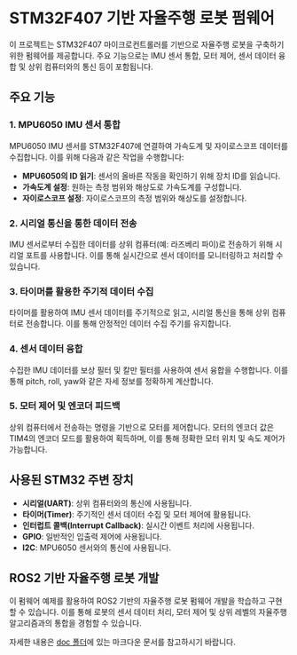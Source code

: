 # STM32F407 기반 자율주행 로봇 펌웨어

이 프로젝트는 STM32F407 마이크로컨트롤러를 기반으로 자율주행 로봇을 구축하기 위한 펌웨어를 제공합니다. 주요 기능으로는 IMU 센서 통합, 모터 제어, 센서 데이터 융합 및 상위 컴퓨터와의 통신 등이 포함됩니다.

## 주요 기능

### 1. MPU6050 IMU 센서 통합

MPU6050 IMU 센서를 STM32F407에 연결하여 가속도계 및 자이로스코프 데이터를 수집합니다. 이를 위해 다음과 같은 작업을 수행합니다:

- **MPU6050의 ID 읽기**: 센서의 올바른 작동을 확인하기 위해 장치 ID를 읽습니다.
- **가속도계 설정**: 원하는 측정 범위와 해상도로 가속도계를 구성합니다.
- **자이로스코프 설정**: 자이로스코프의 측정 범위와 해상도를 설정합니다.

### 2. 시리얼 통신을 통한 데이터 전송

IMU 센서로부터 수집한 데이터를 상위 컴퓨터(예: 라즈베리 파이)로 전송하기 위해 시리얼 포트를 사용합니다. 이를 통해 실시간으로 센서 데이터를 모니터링하고 처리할 수 있습니다.

### 3. 타이머를 활용한 주기적 데이터 수집

타이머를 활용하여 IMU 센서 데이터를 주기적으로 읽고, 시리얼 통신을 통해 상위 컴퓨터로 전송합니다. 이를 통해 안정적인 데이터 수집 주기를 유지합니다.

### 4. 센서 데이터 융합

수집한 IMU 데이터를 보상 필터 및 칼만 필터를 사용하여 센서 융합을 수행합니다. 이를 통해 pitch, roll, yaw와 같은 자세 정보를 정확하게 계산합니다.

### 5. 모터 제어 및 엔코더 피드백

상위 컴퓨터에서 전송하는 명령을 기반으로 모터를 제어합니다. 모터의 엔코더 값은 TIM4의 엔코더 모드를 활용하여 획득하며, 이를 통해 정확한 모터 위치 및 속도 제어가 가능합니다.

## 사용된 STM32 주변 장치

- **시리얼(UART)**: 상위 컴퓨터와의 통신에 사용됩니다.
- **타이머(Timer)**: 주기적인 센서 데이터 수집 및 모터 제어에 활용됩니다.
- **인터럽트 콜백(Interrupt Callback)**: 실시간 이벤트 처리에 사용됩니다.
- **GPIO**: 일반적인 입출력 제어에 사용됩니다.
- **I2C**: MPU6050 센서와의 통신에 사용됩니다.

## ROS2 기반 자율주행 로봇 개발

이 펌웨어 예제를 활용하여 ROS2 기반의 자율주행 로봇 펌웨어 개발을 학습하고 구현할 수 있습니다. 이를 통해 로봇의 센서 데이터 처리, 모터 제어 및 상위 레벨의 자율주행 알고리즘과의 통합을 경험할 수 있습니다.

자세한 내용은 [doc 폴더](./doc)에 있는 마크다운 문서를 참고하시기 바랍니다. 

